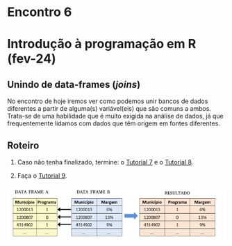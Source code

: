 Encontro 6
================

# Introdução à programação em R (fev-24)

## Unindo de data-frames (*joins*)

No encontro de hoje iremos ver como podemos unir bancos de dados
diferentes a partir de alguma(s) variável(eis) que são comuns a ambos.
Trata-se de uma habilidade que é muito exigida na análise de dados, já
que frequentemente lidamos com dados que têm origem em fontes
diferentes.

## Roteiro

1.  Caso não tenha finalizado, termine: o [Tutorial 7](../Tutoriais/Tutorial-7.md) e o [Tutorial 8](../Tutoriais/Tutorial-8.md).

2.  Faça o [Tutorial 9](../Tutoriais/Tutorial-9.md).

![](joins.png)
